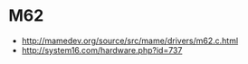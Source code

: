 # M62

* http://mamedev.org/source/src/mame/drivers/m62.c.html
* http://system16.com/hardware.php?id=737
